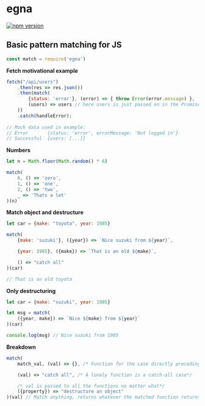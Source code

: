 # egna
[![npm version](https://badge.fury.io/js/egna.svg)](https://www.npmjs.com/package/egna)
## Basic pattern matching for JS

```javascript
const match = require('egna')
```

**Fetch motivational example**
```javascript
fetch("/api/users")
    .then(res => res.json())
    .then(match(
		{status: 'error'}, (error) => { throw Error(error.message) },
		(users) => users // here users is just passed on in the Promise chain
    ))
    .catch(handleError);
	
// Mock data used in example:
// Error       {status: 'error', errorMessage: 'Not logged in'}
// Successful  {users: [...]}
```

**Numbers**
```javascript
let n = Math.floor(Math.random() * 6)

match(
    0, () => 'zero',
    1, () => 'one',
    2, () => 'two',
    _ => 'Thats a lot'
)(n)
```

**Match object and destructure**
```javascript
let car = {make: "toyota", year: 1985}

match(
    {make: 'suzuki'}, ({year}) => `Nice suzuki from ${year}`,

    {year: 1985}, ({make}) => `That is an old ${make}`,

    () => "catch all"
)(car)

// That is an old toyota
```

**Only destructuring**
```javascript
let car = {make: "suzuki", year: 1985}

let msg = match(
    ({year, make}) => `Nice ${make} from ${year}`
)(car)

console.log(msg) // Nice suzuki from 1985
```

**Breakdown**
```javascript
match(
    match_val, (val) => {}, /* Function for the case directly preceding it */

    (val) => "catch all", /* A lonely function is a catch-all case*/

    /* val is passed to all the functions no matter what*/
    ({property}) => "destructure an object" 
)(val) // Match anything, returns whatever the matched function returns
```
